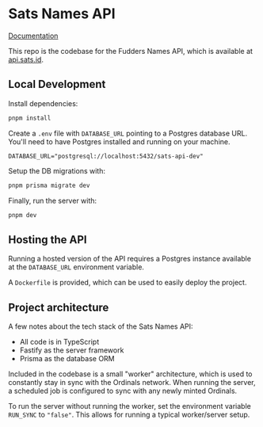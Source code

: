 # Sats Names API

[Documentation](https://docs.sats.id)

This repo is the codebase for the Fudders Names API, which is available at [api.sats.id](https://api.sats.id).

## Local Development

Install dependencies:

```bash
pnpm install
```

Create a `.env` file with `DATABASE_URL` pointing to a Postgres database URL. You'll need to have Postgres installed and running on your machine.

```dotenv
DATABASE_URL="postgresql://localhost:5432/sats-api-dev"
```

Setup the DB migrations with:

```bash
pnpm prisma migrate dev
```

Finally, run the server with:

```bash
pnpm dev
```

## Hosting the API

Running a hosted version of the API requires a Postgres instance available at the `DATABASE_URL` environment variable.

A `Dockerfile` is provided, which can be used to easily deploy the project.

## Project architecture

A few notes about the tech stack of the Sats Names API:

- All code is in TypeScript
- Fastify as the server framework
- Prisma as the database ORM

Included in the codebase is a small "worker" architecture, which is used to constantly stay in sync with the Ordinals network. When running the server, a scheduled job is configured to sync with any newly minted Ordinals.

To run the server without running the worker, set the environment variable `RUN_SYNC` to `"false"`. This allows for running a typical worker/server setup.
